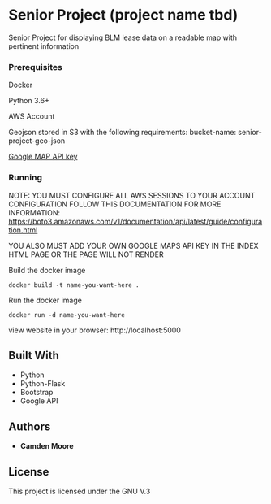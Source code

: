 # Senior Project (project name tbd)

Senior Project for displaying BLM lease data on a readable map with pertinent information

### Prerequisites
Docker

Python 3.6+

AWS Account

Geojson stored in S3 with the following requirements:
    bucket-name: senior-project-geo-json

[Google MAP API key](https://developers.google.com/maps/documentation/javascript/get-api-key)

### Running

NOTE: YOU MUST CONFIGURE ALL AWS SESSIONS TO YOUR ACCOUNT CONFIGURATION FOLLOW THIS DOCUMENTATION FOR MORE INFORMATION:
https://boto3.amazonaws.com/v1/documentation/api/latest/guide/configuration.html

YOU ALSO MUST ADD YOUR OWN GOOGLE MAPS API KEY IN THE INDEX HTML PAGE OR THE PAGE WILL NOT RENDER

Build the docker image

```
docker build -t name-you-want-here .
```

Run the docker image

```
docker run -d name-you-want-here
```

view website in your browser: http://localhost:5000

## Built With

* Python
* Python-Flask
* Bootstrap
* Google API


## Authors

* **Camden Moore**


## License

This project is licensed under the GNU V.3

